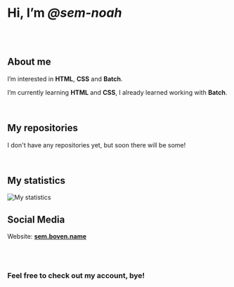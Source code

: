 <html>
  <head>
    <meta name="viewport" content="width=device-width, initial-scale=1.0">
    <meta charset="UTF-8">
  </head>
  
  <body>
    <h1>Hi, I’m <i>@sem-noah</i></h1>
    <br><br>
    <h2>About me</h2>
    <p>I’m interested in <strong>HTML</strong>, <strong>CSS</strong> and <strong>Batch</strong>.</p>
    <p>I’m currently learning <strong>HTML</strong> and <strong>CSS</strong>, I already learned working with <strong>Batch</strong>.</p>
    <br>
    <h2>My repositories</h2>
    <p>I don't have any repositories yet, but soon there will be some!</p>
    <br>
    <h2>My statistics</h2>
    <img src="https://github-readme-stats.vercel.app/api?username=sem-noah&show_icons=true&count_private=true" alt="My statistics">
    <br>
    <h2>Social Media</h2>
    <p>Website: <a href="https://sem.boven.name"><strong>sem.boven.name</strong></a></p>
    <br><br>
    <h3>Feel free to check out my account, bye!</h3>
  </body>
</html>
